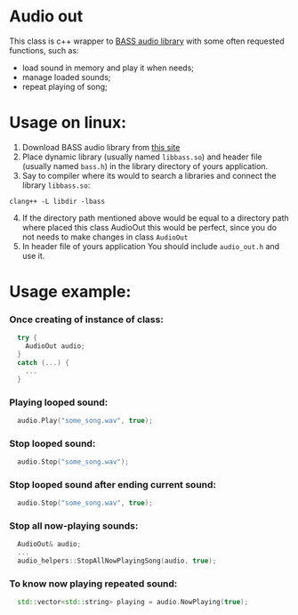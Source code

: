 # Audio out

This class is c++ wrapper to [BASS audio library](https://www.un4seen.com) with some often requested functions, such as:
* load sound in memory and play it when needs;
* manage loaded sounds;
* repeat playing of song;

# Usage on linux:

1. Download BASS audio library from [this site](https://www.un4seen.com)
2. Place dynamic library (usually named `libbass.so`) and header file (usually named `bass.h`) in the library directory of yours application.
3. Say to compiler where its would to search a libraries and connect the library `libbass.so`:
```make
clang++ -L libdir -lbass
```
4. If the directory path mentioned above would be equal to a directory path where placed this class AudioOut this would be perfect, since you do not needs to make changes in class `AudioOut`
5. In header file of yours application You should include `audio_out.h` and use it.

# Usage example:

### Once creating of instance of class:
```c++
  try {
    AudioOut audio;
  }
  catch (...) {
    ...
  }
```

### Playing looped sound: 
```c++
  audio.Play("some_song.wav", true);
```

### Stop looped sound:
```c++
  audio.Stop("some_song.wav"); 
```

### Stop looped sound after ending current sound:
```c++
  audio.Stop("some_song.wav", true);
```

### Stop all now-playing sounds:
```c++
  AudioOut& audio;
  ...
  audio_helpers::StopAllNowPlayingSong(audio, true);
```

### To know now playing repeated sound:
```c++
  std::vector<std::string> playing = audio.NowPlaying(true);
```